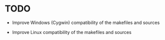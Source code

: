 TODO
====

* Improve Windows (Cygwin) compatibility of the makefiles and sources

* Improve Linux compatibility of the makefiles and sources